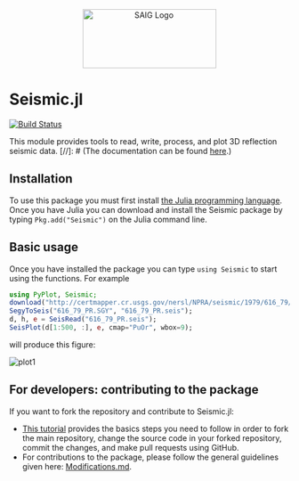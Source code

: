 <a name="logo"/>
<div align="center">
<a href="http://saig.physics.ualberta.ca/" target="_blank">
<img src="https://saig.physics.ualberta.ca/lib/tpl/dokuwiki/images/logo.png" alt="SAIG Logo" width="240" height="106"></img>
</a>
</div>

# Seismic.jl

[![Build Status](https://travis-ci.org/SeismicJulia/Seismic.jl.svg?branch=master)](https://travis-ci.org/SeismicJulia/Seismic.jl)

This module provides tools to read, write, process, and plot 3D reflection 
seismic data. 
[//]: # (The documentation can be found [here](http://seismic.physics.ualberta.ca).)

## Installation
To use this package you must first install [the Julia programming language](http://julialang.org). Once you have Julia you can download and install the Seismic package by typing ```Pkg.add("Seismic")``` on the Julia command line.

## Basic usage
Once you have installed the package you can type `using Seismic` to start using
the functions. For example

```Julia
using PyPlot, Seismic;
download("http://certmapper.cr.usgs.gov/nersl/NPRA/seismic/1979/616_79/PROCESSED/616_79_PR.SGY", "616_79_PR.SGY");
SegyToSeis("616_79_PR.SGY", "616_79_PR.seis");
d, h, e = SeisRead("616_79_PR.seis");
SeisPlot(d[1:500, :], e, cmap="PuOr", wbox=9);
```
will produce this figure:

![plot1](http://seismic.physics.ualberta.ca/figures/616_79_PR.png)

## For developers: contributing to the package
If you want to fork the repository and contribute to Seismic.jl: 
* [This tutorial](http://seismic.physics.ualberta.ca/docs/develop_SeismicJulia.pdf) provides the basics steps you need to follow in order to fork the main repository, change the source code in your forked repository, commit the changes, and make pull requests using GitHub.
* For contributions to the package, please follow the general guidelines given here: [Modifications.md](https://github.com/SeismicJulia/Seismic.jl/blob/master/Modifications.md).
